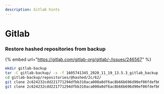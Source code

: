 ```yaml
---
description: Gitlab hints
---
```


# Gitlab

### Restore hashed repositories from backup

{% embed url="https://gitlab.com/gitlab-org/gitlab/-/issues/246567" %}

```bash
mkdir gitlab-backup
tar -C gitlab-backup/ -x -f 1605741345_2020_11_19_13.5.3_gitlab_backup.tar
cd gitlab-backup/repositories/@hashed/2c/62/
git clone 2c624232cdd221771294dfbb310aca000a0df6ac8b66b696d90ef06fdefb64a3.bundle repo/
git clone 2c624232cdd221771294dfbb310aca000a0df6ac8b66b696d90ef06fdefb64a3.wiki.bundle wiki-repo/
```
